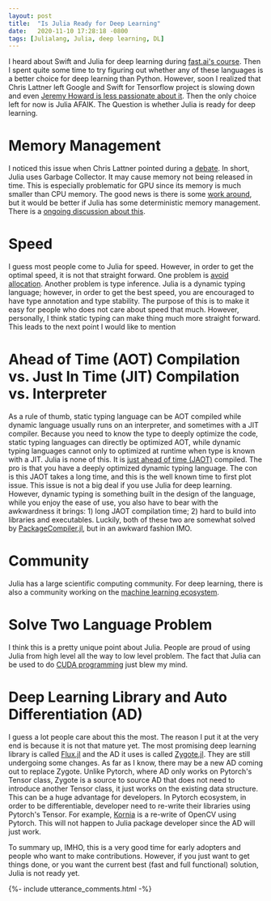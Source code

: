 ```yaml
---
layout: post
title:  "Is Julia Ready for Deep Learning"
date:   2020-11-10 17:28:18 -0800
tags: [Julialang, Julia, deep learning, DL]
---
```


I heard about Swift and Julia for deep learning during [fast.ai's course](https://www.youtube.com/watch?v=3TqN_M1L4ts). Then I spent quite some time to try figuring out whether any of these languages is a better choice for deep learning than Python. However, soon I realized that Chris Lattner left Google and Swift for Tensorflow project is slowing down and even [Jeremy Howard is less passionate about it](https://twimlai.com/whats-next-for-fast-ai-w-jeremy-howard/). Then the only choice left for now is Julia AFAIK. The Question is whether Julia is ready for deep learning.

# Memory Management
I noticed this issue when Chris Lattner pointed during a [debate](https://twimlai.com/the-great-ml-language-un-debate/). In short, Julia uses Garbage Collector. It may cause memory not being released in time. This is especially problematic for GPU since its memory is much smaller than CPU memory. The good news is there is some [work around](https://juliagpu.gitlab.io/CUDA.jl/usage/memory/), but it would be better if Julia has some deterministic memory management. There is a [ongoing discussion about this](https://discourse.julialang.org/t/proposal-for-deterministic-memory-management/39305).

# Speed
I guess most people come to Julia for speed. However, in order to get the optimal speed, it is not that straight forward. One problem is [avoid allocation](https://www.youtube.com/watch?v=o8qTJGcPWkE). Another problem is type inference. Julia is a dynamic typing language; however, in order to get the best speed, you are encouraged to have type annotation and type stability. The purpose of this is to make it easy for people who does not care about speed that much. However, personally, I think static typing can make thing much more straight forward. This leads to the next point I would like to mention

# Ahead of Time (AOT) Compilation vs. Just In Time (JIT) Compilation vs. Interpreter
As a rule of thumb, static typing language can be AOT compiled while dynamic language usually runs on an interpreter, and sometimes with a JIT compiler. Because you need to know the type to deeply optimize the code, static typing languages can directly be optimized AOT, while dynamic typing languages cannot only to optimized at runtime when type is known with a JIT. Julia is none of this. It is [just ahead of time (JAOT)](https://www.youtube.com/watch?v=XWIZ_dCO6X8) compiled. The pro is that you have a deeply optimized dynamic typing language. The con is this JAOT takes a long time, and this is the well known time to first plot issue. This issue is not a big deal if you use Julia for deep learning. However, dynamic typing is something built in the design of the language, while you enjoy the ease of use, you also have to bear with the awkwardness it brings: 1) long JAOT compilation time; 2) hard to build into libraries and executables. Luckily, both of these two are somewhat solved by [PackageCompiler.jl](https://github.com/JuliaLang/PackageCompiler.jl), but in an awkward fashion IMO.

# Community
Julia has a large scientific computing community. For deep learning, there is also a community working on the [machine learning ecosystem](https://github.com/FluxML/ML-Coordination-Tracker). 

# Solve Two Language Problem
I think this is a pretty unique point about Julia. People are proud of using Julia from high level all the way to low level problem. The fact that Julia can be used to do [CUDA programming](https://www.youtube.com/watch?v=525t9-nsn5Y) just blew my mind.

# Deep Learning Library and Auto Differentiation (AD)
I guess a lot people care about this the most. The reason I put it at the very end is because it is not that mature yet. The most promising deep learning library is called [Flux.jl](https://github.com/FluxML/Flux.jl) and the AD it uses is called [Zygote.jl](https://github.com/FluxML/Zygote.jl). They are still undergoing some changes. As far as I know, there may be a new AD coming out to replace Zygote. Unlike Pytorch, where AD only works on Pytorch's Tensor class, Zygote is a source to source AD that does not need to introduce another Tensor class, it just works on the existing data structure. This can be a huge advantage for developers. In Pytorch ecosystem, in order to be differentiable, developer need to re-write their libraries using Pytorch's Tensor. For example, [Kornia](https://github.com/kornia/kornia) is a re-write of OpenCV using Pytorch. This will not happen to Julia package developer since the AD will just work.

To summary up, IMHO, this is a very good time for early adopters and people who want to make contributions. However, if you just want to get things done, or you want the current best (fast and full functional) solution, Julia is not ready yet.

{%- include utterance_comments.html -%}